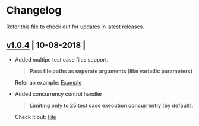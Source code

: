 # Changelog

Refer this file to check out for updates in latest releases.

## [v1.0.4](https://npmjs.org/package/box-exec) | 10-08-2018 |

* Added multipe test case files support.
  > **Pass file paths as seperate arguments (like variadic parameters)**
  
  Refer an example: [Example](https://github.com/akshitgrover/box-exec/blob/ab610bcc3b888f7438fc39e2a03dbf1ea7e72857/tests/script.js#L16)

* Added concurrency control handler
  > **Limiting only to 25 test case execution concurrently (by default)**.

  Check it out: [File](https://github.com/akshitgrover/box-exec/blob/master/concurrencyHandler.js)
